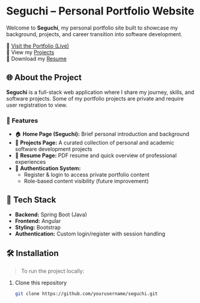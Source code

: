 # Seguchi – Personal Portfolio Website

Welcome to **Seguchi**, my personal portfolio site built to showcase my background, projects, and career transition into software development.

🔗 [Visit the Portfolio (Live)](URL_HERE)  
📁 View my [Projects](#)  
📄 Download my [Resume](#)

## 🌐 About the Project

**Seguchi** is a full-stack web application where I share my journey, skills, and software projects. Some of my portfolio projects are private and require user registration to view.

### 🧩 Features

- 🏠 **Home Page (Seguchi):** Brief personal introduction and background
- 💼 **Projects Page:** A curated collection of personal and academic software development projects
- 📄 **Resume Page:** PDF resume and quick overview of professional experiences
- 🔐 **Authentication System:**
  - Register & login to access private portfolio content
  - Role-based content visibility (future improvement)

## 🚀 Tech Stack

- **Backend:** Spring Boot (Java)
- **Frontend:** Angular
- **Styling:** Bootstrap
- **Authentication:** Custom login/register with session handling

## 🛠️ Installation

> To run the project locally:

1. Clone this repository
   ```bash
   git clone https://github.com/yourusername/seguchi.git
   ```
